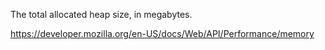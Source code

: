 The total allocated heap size, in megabytes.

https://developer.mozilla.org/en-US/docs/Web/API/Performance/memory